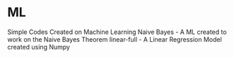 # ML
Simple Codes Created on Machine Learning                                                                                                                               Naive Bayes - A ML created to work on the Naive Bayes Theorem                                                                                                        linear-full - A Linear Regression Model created using Numpy
